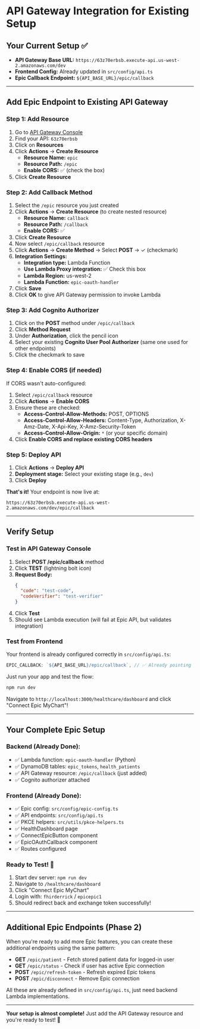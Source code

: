 # API Gateway Integration for Existing Setup

## Your Current Setup ✅

- **API Gateway Base URL:** `https://63z70erbsb.execute-api.us-west-2.amazonaws.com/dev`
- **Frontend Config:** Already updated in `src/config/api.ts`
- **Epic Callback Endpoint:** `${API_BASE_URL}/epic/callback`

---

## Add Epic Endpoint to Existing API Gateway

### **Step 1: Add Resource**

1. Go to [API Gateway Console](https://console.aws.amazon.com/apigateway)
2. Find your API: `63z70erbsb` 
3. Click on **Resources**
4. Click **Actions** → **Create Resource**
   - **Resource Name:** `epic`
   - **Resource Path:** `/epic`
   - **Enable CORS:** ✅ (check the box)
5. Click **Create Resource**

### **Step 2: Add Callback Method**

1. Select the `/epic` resource you just created
2. Click **Actions** → **Create Resource** (to create nested resource)
   - **Resource Name:** `callback`
   - **Resource Path:** `/callback`
   - **Enable CORS:** ✅
3. Click **Create Resource**
4. Now select `/epic/callback` resource
5. Click **Actions** → **Create Method** → Select **POST** → ✓ (checkmark)
6. **Integration Settings:**
   - **Integration type:** Lambda Function
   - **Use Lambda Proxy integration:** ✅ Check this box
   - **Lambda Region:** us-west-2
   - **Lambda Function:** `epic-oauth-handler`
7. Click **Save**
8. Click **OK** to give API Gateway permission to invoke Lambda

### **Step 3: Add Cognito Authorizer**

1. Click on the **POST** method under `/epic/callback`
2. Click **Method Request**
3. Under **Authorization**, click the pencil icon
4. Select your existing **Cognito User Pool Authorizer** (same one used for other endpoints)
5. Click the checkmark to save

### **Step 4: Enable CORS (if needed)**

If CORS wasn't auto-configured:

1. Select `/epic/callback` resource
2. Click **Actions** → **Enable CORS**
3. Ensure these are checked:
   - **Access-Control-Allow-Methods:** POST, OPTIONS
   - **Access-Control-Allow-Headers:** Content-Type, Authorization, X-Amz-Date, X-Api-Key, X-Amz-Security-Token
   - **Access-Control-Allow-Origin:** `*` (or your specific domain)
4. Click **Enable CORS and replace existing CORS headers**

### **Step 5: Deploy API**

1. Click **Actions** → **Deploy API**
2. **Deployment stage:** Select your existing stage (e.g., `dev`)
3. Click **Deploy**

**That's it!** Your endpoint is now live at:
```
https://63z70erbsb.execute-api.us-west-2.amazonaws.com/dev/epic/callback
```

---

## Verify Setup

### **Test in API Gateway Console**

1. Select **POST /epic/callback** method
2. Click **TEST** (lightning bolt icon)
3. **Request Body:**
   ```json
   {
     "code": "test-code",
     "codeVerifier": "test-verifier"
   }
   ```
4. Click **Test**
5. Should see Lambda execution (will fail at Epic API, but validates integration)

### **Test from Frontend**

Your frontend is already configured correctly in `src/config/api.ts`:

```typescript
EPIC_CALLBACK: `${API_BASE_URL}/epic/callback`, // ✅ Already pointing to correct URL
```

Just run your app and test the flow:
```cmd
npm run dev
```

Navigate to `http://localhost:3000/healthcare/dashboard` and click "Connect Epic MyChart"!

---

## Your Complete Epic Setup

### **Backend (Already Done):**
- ✅ Lambda function: `epic-oauth-handler` (Python)
- ✅ DynamoDB tables: `epic_tokens`, `health_patients`
- ✅ API Gateway resource: `/epic/callback` (just added)
- ✅ Cognito authorizer attached

### **Frontend (Already Done):**
- ✅ Epic config: `src/config/epic-config.ts`
- ✅ API endpoints: `src/config/api.ts`
- ✅ PKCE helpers: `src/utils/pkce-helpers.ts`
- ✅ HealthDashboard page
- ✅ ConnectEpicButton component
- ✅ EpicOAuthCallback component
- ✅ Routes configured

### **Ready to Test! 🚀**

1. Start dev server: `npm run dev`
2. Navigate to `/healthcare/dashboard`
3. Click "Connect Epic MyChart"
4. Login with: `fhirderrick` / `epicepic1`
5. Should redirect back and exchange token successfully!

---

## Additional Epic Endpoints (Phase 2)

When you're ready to add more Epic features, you can create these additional endpoints using the same pattern:

- **GET** `/epic/patient` - Fetch stored patient data for logged-in user
- **GET** `/epic/status` - Check if user has active Epic connection
- **POST** `/epic/refresh-token` - Refresh expired Epic tokens
- **POST** `/epic/disconnect` - Remove Epic connection

All these are already defined in `src/config/api.ts`, just need backend Lambda implementations.

---

**Your setup is almost complete!** Just add the API Gateway resource and you're ready to test! 🎉

